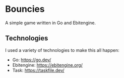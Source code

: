 # Bouncies

A simple game written in Go and Ebitengine.

## Technologies

I used a variety of technologies to make this all happen:

- Go: <https://go.dev/>
- Ebitengine: <https://ebitengine.org/>
- Task: <https://taskfile.dev/>
